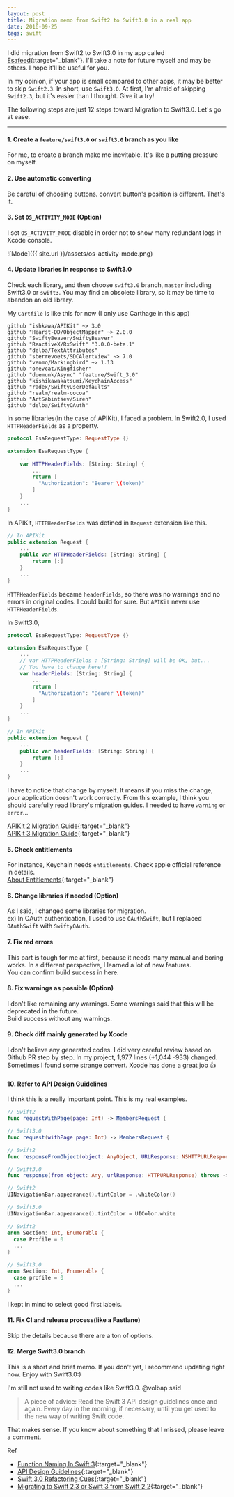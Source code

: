 ```yaml
---
layout: post
title: Migration memo from Swift2 to Swift3.0 in a real app
date: 2016-09-25
tags: swift
---
```


I did migration from Swift2 to Swift3.0 in my app called [Esafeed](https://itunes.apple.com/us/app/esafeed-for-esa.io/id1111901482?mt=8){:target="_blank"}. I'll take a note for future myself and may be others. I hope it'll be useful for you.

In my opinion, if your app is small compared to other apps, it may be better to skip `Swift2.3`. In short, use `Swift3.0`.
At first, I'm afraid of skipping `Swift2.3`, but it's easier than I thought. Give it a try!

The following steps are just 12 steps toward Migration to Swift3.0. Let's go at ease.

---

#### 1. Create a `feature/swift3.0` or `swift3.0` branch as you like

For me, to create a branch make me inevitable. It's like a putting pressure on myself.

#### 2. Use automatic converting

Be careful of choosing buttons. convert button's position is different. That's it.

#### 3. Set `OS_ACTIVITY_MODE` (Option)

I set `OS_ACTIVITY_MODE` disable in order not to show many redundant logs in Xcode console.

![Mode]({{ site.url }}/assets/os-activity-mode.png)

#### 4. Update libraries in response to Swift3.0

Check each library, and then choose `swift3.0` branch, `master` including Swift3.0 or `swift3`.
You may find an obsolete library, so it may be time to abandon an old library.

My `Cartfile` is like this for now (I only use Carthage in this app)  

```
github "ishkawa/APIKit" ~> 3.0
github "Hearst-DD/ObjectMapper" ~> 2.0.0
github "SwiftyBeaver/SwiftyBeaver"
github "ReactiveX/RxSwift" "3.0.0-beta.1"
github "delba/TextAttributes"
github "sberrevoets/SDCAlertView" ~> 7.0
github "venmo/Markingbird" ~> 1.13
github "onevcat/Kingfisher"
github "duemunk/Async" "feature/Swift_3.0"
github "kishikawakatsumi/KeychainAccess"
github "radex/SwiftyUserDefaults"
github "realm/realm-cocoa"
github "ArtSabintsev/Siren"
github "delba/SwiftyOAuth"
```

In some libraries(In the case of APIKit), I faced a problem. In Swift2.0, I used `HTTPHeaderFields` as a property.   

```swift
protocol EsaRequestType: RequestType {}

extension EsaRequestType {
    ...
    var HTTPHeaderFields: [String: String] {
        ...
        return [
          "Authorization": "Bearer \(token)"
        ]
    }
    ...
}
```

In APIKit, `HTTPHeaderFields` was defined in `Request` extension like this.

```swift
// In APIKit
public extension Request {
    ...
    public var HTTPHeaderFields: [String: String] {
        return [:]
    }
    ...
}
```

`HTTPHeaderFields` became `headerFields`, so there was no warnings and no errors in original codes. I could build for sure. But `APIKit` never use `HTTPHeaderFields`.

In Swift3.0,

```swift
protocol EsaRequestType: RequestType {}

extension EsaRequestType {
    ...
    // var HTTPHeaderFields : [String: String] will be OK, but...
    // You have to change here!!
    var headerFields: [String: String] {
        ...
        return [
          "Authorization": "Bearer \(token)"
        ]
    }
    ...
}
```

```swift
// In APIKit
public extension Request {
    ...
    public var headerFields: [String: String] {
        return [:]
    }
    ...
}
```

I have to notice that change by myself. It means if you miss the change, your application doesn't work correctly. From this example, I think you should carefully read library's migration guides. I needed to have `warning` or `error`...

[APIKit 2 Migration Guide](https://github.com/ishkawa/APIKit/blob/master/Documentation/APIKit2MigrationGuide.md){:target="_blank"}  
[APIKit 3 Migration Guide](https://github.com/ishkawa/APIKit/blob/master/Documentation/APIKit3MigrationGuide.md){:target="_blank"}

#### 5. Check entitlements

For instance, Keychain needs `entitlements`. Check apple official reference in details.  
[About Entitlements](https://developer.apple.com/library/content/documentation/Miscellaneous/Reference/EntitlementKeyReference/Chapters/AboutEntitlements.html){:target="_blank"}

#### 6. Change libraries if needed (Option)

As I said, I changed some libraries for migration.  
ex) In OAuth authentication, I used to use `OAuthSwift`, but I replaced `OAuthSwift` with `SwiftyOAuth`.

#### 7. Fix red errors

This part is tough for me at first, because it needs many manual and boring works. In a different perspective, I learned a lot of new features.  
You can confirm build success in here.

#### 8. Fix warnings as possible (Option)

I don't like remaining any warnings. Some warnings said that this will be deprecated in the future.  
Build success without any warnings.

#### 9. Check diff mainly generated by Xcode

I don't believe any generated codes. I did very careful review based on Github PR step by step. In my project, 1,977 lines (+1,044 -933) changed. Sometimes I found some strange convert. Xcode has done a great job :+1:

#### 10. Refer to API Design Guidelines

I think this is a really important point. This is my real examples.

```swift
// Swift2
func requestWithPage(page: Int) -> MembersRequest {

// Swift3.0
func request(withPage page: Int) -> MembersRequest {

// Swift2
func responseFromObject(object: AnyObject, URLResponse: NSHTTPURLResponse) -> Response? {

// Swift3.0
func response(from object: Any, urlResponse: HTTPURLResponse) throws -> Status {

// Swift2
UINavigationBar.appearance().tintColor = .whiteColor()

// Swift3.0
UINavigationBar.appearance().tintColor = UIColor.white

// Swift2
enum Section: Int, Enumerable {
  case Profile = 0
  ...
}

// Swift3.0
enum Section: Int, Enumerable {
  case profile = 0
  ...
}
```

I kept in mind to select good first labels.

#### 11. Fix CI and release process(like a Fastlane)

Skip the details because there are a ton of options.

#### 12. Merge Swift3.0 branch

This is a short and brief memo. If you don't yet, I recommend updating right now. Enjoy with Swift3.0:)

I'm still not used to writing codes like Swift3.0. @volbap said

> A piece of advice: Read the Swift 3 API design guidelines once and again. Every day in the morning, if necessary, until you get used to the new way of writing Swift code.

That makes sense. If you know about something that I missed, please leave a comment.

Ref  
- [Function Naming In Swift 3](http://inaka.net/blog/2016/09/16/function-naming-in-swift-3/){:target="_blank"}  
- [API Design Guidelines](https://swift.org/documentation/api-design-guidelines/){:target="_blank"}  
- [Swift 3.0 Refactoring Cues](https://www.natashatherobot.com/swift-3-0-refactoring-cues/){:target="_blank"}  
- [Migrating to Swift 2.3 or Swift 3 from Swift 2.2](https://swift.org/migration-guide/){:target="_blank"}  
